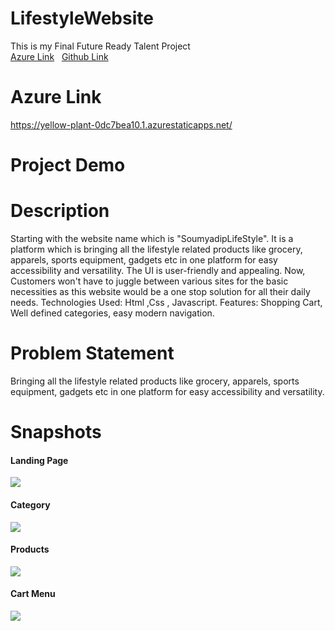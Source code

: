 # LifestyleWebsite
This is my Final Future Ready Talent Project <br>
<a href="https://yellow-plant-0dc7bea10.1.azurestaticapps.net/">Azure Link</a>&nbsp;&nbsp; <a href="https://soumyadip1245.github.io/LifestyleWebsite/">Github Link</a>


# Azure Link
https://yellow-plant-0dc7bea10.1.azurestaticapps.net/
# Project Demo

# Description
Starting with the website name which is "SoumyadipLifeStyle". It is a platform which is bringing all the lifestyle related products like grocery, apparels, sports equipment, gadgets etc in one platform for easy accessibility and versatility. The UI is user-friendly and appealing. Now, Customers won't have to juggle between various sites for the basic necessities as this website would be a one stop solution for all their daily needs. Technologies Used: Html ,Css , Javascript. Features: Shopping Cart, Well defined categories, easy modern navigation.
# Problem Statement
Bringing all the lifestyle related products like grocery, apparels, sports equipment, gadgets etc in one platform for easy accessibility and versatility. 
# Snapshots
<h4>Landing Page</h4>
<img src="https://imgur.com/v46vBR0"/>
<h4>Category</h4>
<img src="https://imgur.com/70MFeX5"/>
<h4>Products</h4>
<img src="https://imgur.com/xFAmJ4c"/>
<h4>Cart Menu</h4>
<img src="https://imgur.com/undefined"/>
